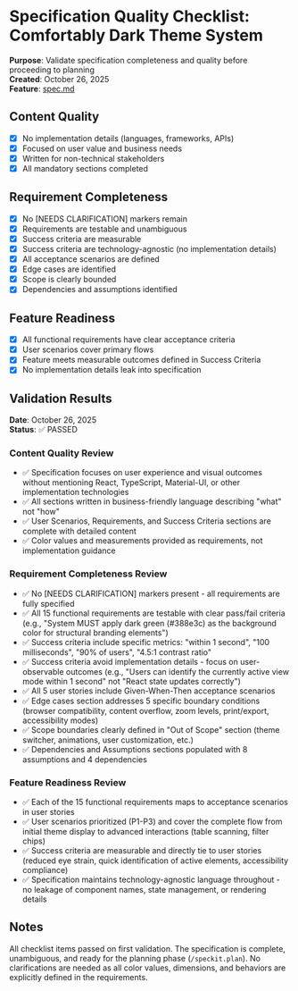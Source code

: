 # Specification Quality Checklist: Comfortably Dark Theme System

**Purpose**: Validate specification completeness and quality before proceeding to planning  
**Created**: October 26, 2025  
**Feature**: [spec.md](../spec.md)

## Content Quality

- [x] No implementation details (languages, frameworks, APIs)
- [x] Focused on user value and business needs
- [x] Written for non-technical stakeholders
- [x] All mandatory sections completed

## Requirement Completeness

- [x] No [NEEDS CLARIFICATION] markers remain
- [x] Requirements are testable and unambiguous
- [x] Success criteria are measurable
- [x] Success criteria are technology-agnostic (no implementation details)
- [x] All acceptance scenarios are defined
- [x] Edge cases are identified
- [x] Scope is clearly bounded
- [x] Dependencies and assumptions identified

## Feature Readiness

- [x] All functional requirements have clear acceptance criteria
- [x] User scenarios cover primary flows
- [x] Feature meets measurable outcomes defined in Success Criteria
- [x] No implementation details leak into specification

## Validation Results

**Date**: October 26, 2025  
**Status**: ✅ PASSED

### Content Quality Review

- ✅ Specification focuses on user experience and visual outcomes without mentioning React, TypeScript,
  Material-UI, or other implementation technologies
- ✅ All sections written in business-friendly language describing "what" not "how"
- ✅ User Scenarios, Requirements, and Success Criteria sections are complete with detailed content
- ✅ Color values and measurements provided as requirements, not implementation guidance

### Requirement Completeness Review

- ✅ No [NEEDS CLARIFICATION] markers present - all requirements are fully specified
- ✅ All 15 functional requirements are testable with clear pass/fail criteria (e.g., "System MUST apply
  dark green (#388e3c) as the background color for structural branding elements")
- ✅ Success criteria include specific metrics: "within 1 second", "100 milliseconds", "90% of users",
  "4.5:1 contrast ratio"
- ✅ Success criteria avoid implementation details - focus on user-observable outcomes (e.g., "Users can
  identify the currently active view mode within 1 second" not "React state updates correctly")
- ✅ All 5 user stories include Given-When-Then acceptance scenarios
- ✅ Edge cases section addresses 5 specific boundary conditions (browser compatibility, content overflow,
  zoom levels, print/export, accessibility modes)
- ✅ Scope boundaries clearly defined in "Out of Scope" section (theme switcher, animations, user
  customization, etc.)
- ✅ Dependencies and Assumptions sections populated with 8 assumptions and 4 dependencies

### Feature Readiness Review

- ✅ Each of the 15 functional requirements maps to acceptance scenarios in user stories
- ✅ User scenarios prioritized (P1-P3) and cover the complete flow from initial theme display to advanced
  interactions (table scanning, filter chips)
- ✅ Success criteria are measurable and directly tie to user stories (reduced eye strain, quick
  identification of active elements, accessibility compliance)
- ✅ Specification maintains technology-agnostic language throughout - no leakage of component names, state
  management, or rendering details

## Notes

All checklist items passed on first validation. The specification is complete, unambiguous, and ready for
the planning phase (`/speckit.plan`). No clarifications are needed as all color values, dimensions, and
behaviors are explicitly defined in the requirements.
